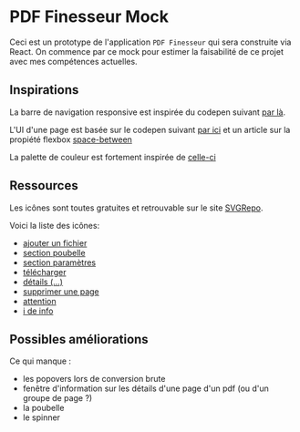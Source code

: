 # PDF Finesseur Mock
Ceci est un prototype de l'application `PDF Finesseur` qui sera construite via React.
On commence par ce mock pour estimer la faisabilité de ce projet avec mes compétences actuelles.


## Inspirations
La barre de navigation responsive est inspirée du codepen suivant [par là](https://codepen.io/angeladelise/pen/JjXKOgM).

L'UI d'une page est basée sur le codepen suivant [par ici](https://codepen.io/Gelsot/pen/xpGYyd) et un article sur la propiété flexbox [space-between](https://la-cascade.io/guide-de-flexbox-space-between-loublie/)


La palette de couleur est fortement inspirée de [celle-ci](https://colorhunt.co/palette/ecfcffb2fcff5edfff3e64ff)

## Ressources
Les icônes sont toutes gratuites et retrouvable sur le site [SVGRepo](https://www.svgrepo.com/).

Voici la liste des icônes:
- [ajouter un fichier](https://www.svgrepo.com/svg/318170/actions-add-file-desktop-jld6gct) 
- [section poubelle](https://www.svgrepo.com/svg/356373/trash-bin)
- [section paramètres](https://www.svgrepo.com/svg/10207/settings)
- [télécharger](https://www.svgrepo.com/svg/384019/button-circle-round-arrow-down)
- [détails (...)](https://www.svgrepo.com/svg/361469/dots-vertical)
- [supprimer une page](https://www.svgrepo.com/svg/349933/x)
- [attention](https://www.svgrepo.com/svg/38871/warning)
- [i de info](https://www.svgrepo.com/)

## Possibles améliorations
Ce qui manque :
- les popovers lors de conversion brute
- fenêtre d'information sur les détails d'une page d'un pdf (ou d'un groupe de page ?)
- la poubelle
- le spinner
